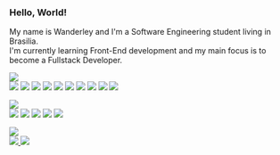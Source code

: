 <h3>
  Hello, World!
</h3>

<p>
  My name is Wanderley and I'm a Software Engineering student living in Brasilia.<br>
  I'm currently learning Front-End development and my main focus is to become a Fullstack Developer.
</p>

<p>
  <img src="https://img.shields.io/badge/-code:-24292e?style=flat"/><br>
  <img src="https://img.shields.io/badge/-angular-24292e?style=flat&logo=angular&logoColor=ff967f"/>
  <img src="https://img.shields.io/badge/-react-24292e?style=flat&logo=react&logoColor=7fd2ff"/>
  <img src="https://img.shields.io/badge/-nextjs-24292e?style=flat&logo=nextdotjs&logoColor=fff"/>
  <img src="https://img.shields.io/badge/-typescript-24292e?style=flat&logo=typescript&logoColor=7fd2ff"/>
  <img src="https://img.shields.io/badge/-javascript-24292e?style=flat&logo=javascript&logoColor=fff07f"/>
  <img src="https://img.shields.io/badge/-jest-24292e?style=flat&logo=jest&logoColor=ff967f"/>
  <img src="https://img.shields.io/badge/-css-24292e?style=flat&logo=css3&logoColor=7fd2ff"/>
  <img src="https://img.shields.io/badge/-sass-24292e?style=flat&logo=sass&logoColor=e592f0"/>
  <img src="https://img.shields.io/badge/-html-24292e?style=flat&logo=html5&logoColor=ff967f"/>
  <img src="https://img.shields.io/badge/-bootstrap-24292e?style=flat&logo=bootstrap&logoColor=b07fff"/>
</p>

<p>
  <img src="https://img.shields.io/badge/-tools:-24292e?style=flat"/><br>
  <img src="https://img.shields.io/badge/-vscode-24292e?style=flat&logo=visual+studio+code&logoColor=7fd2ff"/>
  <img src="https://img.shields.io/badge/-git-24292e?style=flat&logo=git&logoColor=ff967f"/>
  <img src="https://img.shields.io/badge/-github-24292e?style=flat&logo=github&logoColor=fff"/>
  <img src="https://img.shields.io/badge/-figma-24292e?style=flat&logo=figma&logoColor=ff967f"/>
  <img src="https://img.shields.io/badge/-photoshop-24292e?style=flat&logo=adobe+photoshop&logoColor=7fd2ff"/>
</p>

<p>
  <img src="https://img.shields.io/badge/-contact:-24292e?style=flat"/><br>
  <a href="https://www.linkedin.com/in/padawandr" alt="linkedin" target="_blank">
    <img src="https://img.shields.io/badge/-linkedin-0966C2?style=flat-square&logo=linkedin&logoColor=fff"/>
  </a>
  <a href="mailto:padawandr@gmail.com" alt="email" target="_blank">
    <img src="https://img.shields.io/badge/-gmail-E34133?style=flat-square&logo=gmail&logoColor=fff"/>
  </a>
</p>
